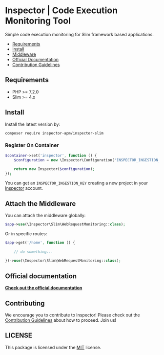 # Inspector | Code Execution Monitoring Tool


Simple code execution monitoring for Slim framework based applications.

- [Requirements](#requirements)
- [Install](#install)
- [Middleware](#middleware)
- [Official Documentation](https://docs.inspector.dev/guides/slim)
- [Contribution Guidelines](#contribution)

<a name="requirements"></a>

## Requirements

- PHP >= 7.2.0
- Slim >= 4.x

<a name="install"></a>

## Install

Install the latest version by:

```
composer require inspector-apm/inspector-slim
```

### Register On Container

```php
$container->set('inspector', function () {
    $configuration = new \Inspector\Configuration('INSPECTOR_INGESTION_KEY');
	
	return new Inspector($configuration);
});
```

You can get an `INSPECTOR_INGESTION_KEY` creating a new project in your [Inspector](https://www.inspector.dev) account.

<a name="middleware"></a>

## Attach the Middleware
You can attach the middleware globally:

```php
$app->use(\Inspector\Slim\WebRequestMonitoring::class);
```

Or in specific routes:

```php
$app->get('/home', function () {
    
    // do something...
    
})->use(\Inspector\Slim\WebRequestMonitoring::class);
```

<a name="test"></a>

## Official documentation

**[Check out the official documentation](https://docs.inspector.dev/guides/slim)**

<a name="contribution"></a>

## Contributing

We encourage you to contribute to Inspector! Please check out the [Contribution Guidelines](CONTRIBUTING.md) about how to proceed. Join us!

## LICENSE

This package is licensed under the [MIT](LICENSE) license.
